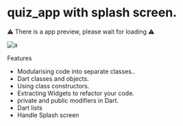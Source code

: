 # quiz_app with splash screen.

⚠️ There is a app preview, please wait for loading ⚠️

![a](https://user-images.githubusercontent.com/105821762/177370852-69183d79-75e4-4b87-9dcc-9deac9ecb171.gif)



<p>Features</p>
<ul>
<li>Modularising code into separate classes..</li>
<li>Dart classes and objects.</li>
<li>Using class constructors.</li>
<li>Extracting Widgets to refactor your code.</li>
<li>private and public modifiers in Dart.</li>
<li>Dart lists</li>
<li>Handle Splash screen</li>


    
   

